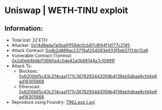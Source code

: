 # Uniswap | WETH-TINU exploit

## Information:
- Total lost: 22 ETH
- Attacker: [0x14d8ada7a0ba91f59dc0cb97c8f44f1d177c2195](https://etherscan.io/address/0x14d8ada7a0ba91f59dc0cb97c8f44f1d177c2195)
- Attack Contract: [0xdb2d869ac23715af204093e933f5eb57f2dc12a9](https://etherscan.io/address/0xdb2d869ac23715af204093e933f5eb57f2dc12a9)
- Vulnerable Contract (TomInu): [0x2d0e64b6bf13660a4c0de42a0b88144a7c10991f](https://etherscan.io/address/0x2d0e64b6bf13660a4c0de42a0b88144a7c10991f)
- Attack Tx:
    - Blocksec: [0x6200bf5c43c214caa1177c3676293442059b4f39eb5dbae6cfd4e6ad16305668](https://phalcon.blocksec.com/tx/eth/0x6200bf5c43c214caa1177c3676293442059b4f39eb5dbae6cfd4e6ad16305668)
    - Etherscan: [0x6200bf5c43c214caa1177c3676293442059b4f39eb5dbae6cfd4e6ad16305668](https://etherscan.io/tx/0x6200bf5c43c214caa1177c3676293442059b4f39eb5dbae6cfd4e6ad16305668)
- Reproduce using Foundry: [TINU_exp.t.sol](https://github.com/SunWeb3Sec/DeFiHackLabs/blob/main/src/test/TINU_exp.t.sol)

